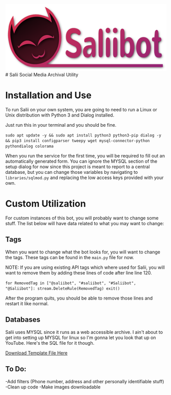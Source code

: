 <img src="github_logo.png">
# Salii
Social Media Archival Utility
<br>
<h1>Installation and Use</h1>

To run Salii on your own system, you are going to need to run a Linux or Unix distribution with Python 3 and Dialog installed.

Just run this in your terminal and you should be fine.

`sudo apt update -y && sudo apt install python3 python3-pip dialog -y && pip3 install configparser tweepy wget mysql-connector-python pythondialog colorama`

When you run the service for the first time, you will be required to fill out an automatically generated form. You can ignore the MYSQL section of
the setup dialog for now since this project is meant to report to a central database, but you can change those variables by navigating to `libraries/sqlmod.py`
and replacing the low access keys provided with your own.

<h1>Custom Utilization</h1>

For custom instances of this bot, you will probably want to change some stuff. The list below will have data related to what you may want to change:

<h2>Tags</h3>

When you want to change what the bot looks for, you will want to change the tags. These tags can be found in the `main.py` file for now.

NOTE: If you are using existing API tags which where used for Salii, you will want to remove them by adding these lines of code after line 
line 120.

`for RemovedTag in ["@saliibot", "#saliibot", "#Saliibot", "@Saliibot"]:
    stream.DeleteRule(RemovedTag)
 exit()`
 
After the program quits, you should be able to remove those lines and restart it like normal.
 
<h2>Databases</h2>
 
Salii uses MYSQL since it runs as a web accessible archive. I ain't about to get into setting up MYSQL for linux so I'm gonna let you 
look that up on YouTube. Here's the SQL file for it though.

<a href="https://github.com/808-Dev/Salii/blob/main/salii.sql">Download Template File Here</a>

<h2>To Do:</h2>

-Add filters (Phone number, address and other personally identifiable stuff)
-Clean up code
-Make images downloadable
